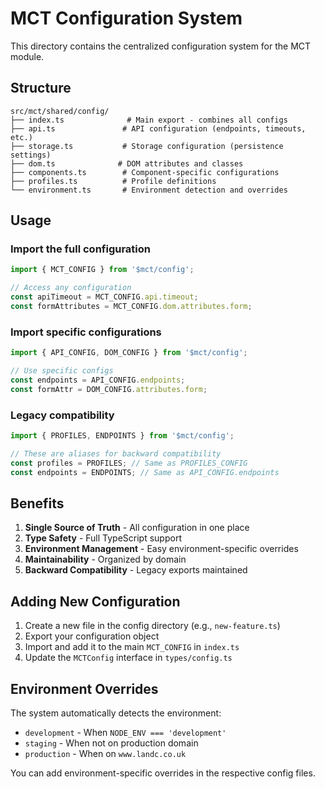 # MCT Configuration System

This directory contains the centralized configuration system for the MCT module.

## Structure

```
src/mct/shared/config/
├── index.ts              # Main export - combines all configs
├── api.ts               # API configuration (endpoints, timeouts, etc.)
├── storage.ts           # Storage configuration (persistence settings)
├── dom.ts              # DOM attributes and classes
├── components.ts        # Component-specific configurations
├── profiles.ts          # Profile definitions
└── environment.ts       # Environment detection and overrides
```

## Usage

### Import the full configuration

```typescript
import { MCT_CONFIG } from '$mct/config';

// Access any configuration
const apiTimeout = MCT_CONFIG.api.timeout;
const formAttributes = MCT_CONFIG.dom.attributes.form;
```

### Import specific configurations

```typescript
import { API_CONFIG, DOM_CONFIG } from '$mct/config';

// Use specific configs
const endpoints = API_CONFIG.endpoints;
const formAttr = DOM_CONFIG.attributes.form;
```

### Legacy compatibility

```typescript
import { PROFILES, ENDPOINTS } from '$mct/config';

// These are aliases for backward compatibility
const profiles = PROFILES; // Same as PROFILES_CONFIG
const endpoints = ENDPOINTS; // Same as API_CONFIG.endpoints
```

## Benefits

1. **Single Source of Truth** - All configuration in one place
2. **Type Safety** - Full TypeScript support
3. **Environment Management** - Easy environment-specific overrides
4. **Maintainability** - Organized by domain
5. **Backward Compatibility** - Legacy exports maintained

## Adding New Configuration

1. Create a new file in the config directory (e.g., `new-feature.ts`)
2. Export your configuration object
3. Import and add it to the main `MCT_CONFIG` in `index.ts`
4. Update the `MCTConfig` interface in `types/config.ts`

## Environment Overrides

The system automatically detects the environment:

- `development` - When `NODE_ENV === 'development'`
- `staging` - When not on production domain
- `production` - When on `www.landc.co.uk`

You can add environment-specific overrides in the respective config files.
